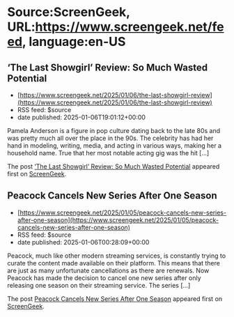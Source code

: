 # Source:ScreenGeek, URL:https://www.screengeek.net/feed, language:en-US

## ‘The Last Showgirl’ Review: So Much Wasted Potential
 - [https://www.screengeek.net/2025/01/06/the-last-showgirl-review](https://www.screengeek.net/2025/01/06/the-last-showgirl-review)
 - RSS feed: $source
 - date published: 2025-01-06T19:01:12+00:00

<p>Pamela Anderson is a figure in pop culture dating back to the late 80s and was pretty much all over the place in the 90s. The celebrity has had her hand in modeling, writing, media, and acting in various ways, making her a household name. True that her most notable acting gig was the hit [...]</p>
<p>The post <a href="https://www.screengeek.net/2025/01/06/the-last-showgirl-review/">&#8216;The Last Showgirl&#8217; Review: So Much Wasted Potential</a> appeared first on <a href="https://www.screengeek.net">ScreenGeek</a>.</p>

## Peacock Cancels New Series After One Season
 - [https://www.screengeek.net/2025/01/05/peacock-cancels-new-series-after-one-season](https://www.screengeek.net/2025/01/05/peacock-cancels-new-series-after-one-season)
 - RSS feed: $source
 - date published: 2025-01-06T00:28:09+00:00

<p>Peacock, much like other modern streaming services, is constantly trying to curate the content made available on their platform. This means that there are just as many unfortunate cancellations as there are renewals. Now Peacock has made the decision to cancel one new series after only releasing one season on their streaming service. The series [...]</p>
<p>The post <a href="https://www.screengeek.net/2025/01/05/peacock-cancels-new-series-after-one-season/">Peacock Cancels New Series After One Season</a> appeared first on <a href="https://www.screengeek.net">ScreenGeek</a>.</p>


